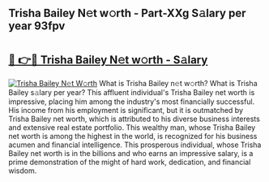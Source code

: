 ## Trisha Bailey N𝚎t w𝚘rth - Part-XXg S𝚊lary per year 93fpv

# <h2><a href="http://gc21qtl.nevu.top/?p=Trisha+Bailey">🔗 👉🔴 Trisha Bailey N𝚎t w𝚘rth - S𝚊lary</a></h2>

[![Trisha Bailey N𝚎t W𝚘rth](https://i.imgur.com/Oavwk0R.jpeg)](http://gc21qtl.nevu.top/?p=Trisha+Bailey)
What is Trisha Bailey n𝚎t w𝚘rth? What is Trisha Bailey s𝚊lary per year?
This affluent individual's Trisha Bailey net worth is impressive, placing him among the industry's most financially successful. His income from his employment is significant, but it is outmatched by Trisha Bailey net worth, which is attributed to his diverse business interests and extensive real estate portfolio. This wealthy man, whose Trisha Bailey net worth is among the highest in the world, is recognized for his business acumen and financial intelligence. This prosperous individual, whose Trisha Bailey net worth is in the billions and who earns an impressive salary, is a prime demonstration of the might of hard work, dedication, and financial wisdom.
